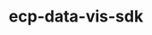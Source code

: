 ---
title: "ecp-data-vis-sdk"
layout: cache
categories: [package, v0.18.1]
meta: {"versions": ["1.0"], "compilers": ["gcc@=7.5.0"], "oss": ["ubuntu18.04"], "platforms": ["linux"], "targets": ["x86_64"], "stacks": ["data-vis-sdk", "root"], "num_specs": 1, "num_specs_by_stack": {"root": 1, "data-vis-sdk": 1}}
spec_details: [{"hash": "62xoo7xg7zjbr6h34x6vojh3qc5v727j", "compiler": "gcc@=7.5.0", "versions": ["1.0"], "os": "ubuntu18.04", "platform": "linux", "target": "x86_64", "variants": ["+adios2", "+ascent", "+cinema", "~cuda", "+darshan", "+faodel", "+hdf5", "+paraview", "+pnetcdf", "~rocm", "~sensei", "+sz", "+unifyfs", "+veloc", "+visit", "+vtkm", "+zfp"], "stacks": ["root", "data-vis-sdk"], "size": "-", "tarball": "https://binaries.spack.io/v0.18.1/build_cache/linux-ubuntu18.04-x86_64/gcc-7.5.0/ecp-data-vis-sdk-1.0/linux-ubuntu18.04-x86_64-gcc-7.5.0-ecp-data-vis-sdk-1.0-62xoo7xg7zjbr6h34x6vojh3qc5v727j.spack"}]
---